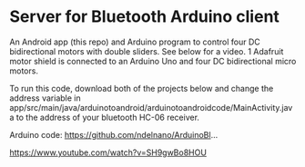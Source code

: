 # Server for Bluetooth Arduino client

An Android app (this repo) and Arduino program to control four DC bidirectional motors with double sliders. See below for a video. 1 Adafruit motor shield is connected to an Arduino Uno and four DC bidirectional micro motors.

To run this code, download both of the projects below and change the address variable in app/src/main/java/arduinotoandroid/arduinotoandroidcode/MainActivity.java to the address of your bluetooth HC-06 receiver.

Arduino code:
https://github.com/ndelnano/ArduinoBl...

https://www.youtube.com/watch?v=SH9gwBo8HOU
